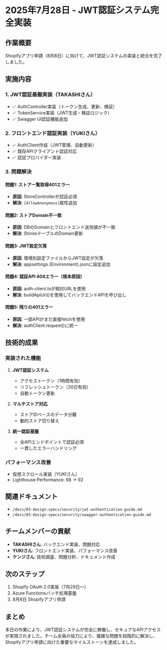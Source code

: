 # 2025年7月28日 - JWT認証システム完全実装

## 作業概要

Shopifyアプリ申請（8月8日）に向けて、JWT認証システムの実装と統合を完了しました。

## 実施内容

### 1. JWT認証基盤実装（TAKASHIさん）
- ✅ AuthController実装（トークン生成、更新、検証）
- ✅ TokenService実装（JWT生成・検証ロジック）
- ✅ Swagger UI認証機能追加

### 2. フロントエンド認証実装（YUKIさん）
- ✅ AuthClient作成（JWT管理、自動更新）
- ✅ 既存APIクライアント認証対応
- ✅ 認証プロバイダー実装

### 3. 問題解決

#### 問題1: ストア一覧取得401エラー
- **原因**: StoreControllerが認証必須
- **解決**: `[AllowAnonymous]`属性追加

#### 問題2: ストアDomain不一致
- **原因**: DBのDomainとフロントエンド送信値が不一致
- **解決**: StoresテーブルのDomain更新

#### 問題3: JWT設定欠落
- **原因**: 環境別設定ファイルからJWT設定が欠落
- **解決**: appsettings.{Environment}.jsonに設定追加

#### 問題4: 認証API 404エラー（根本原因）
- **原因**: auth-client.tsが相対URLを使用
- **解決**: buildApiUrl()を使用してバックエンドAPIを呼び出し

#### 問題5: 残りの401エラー
- **原因**: 一部APIがまだ直接fetchを使用
- **解決**: authClient.request()に統一

## 技術的成果

### 実装された機能
1. **JWT認証システム**
   - アクセストークン（1時間有効）
   - リフレッシュトークン（30日有効）
   - 自動トークン更新

2. **マルチストア対応**
   - ストアIDベースのデータ分離
   - 動的ストア切り替え

3. **統一認証基盤**
   - 全APIエンドポイントで認証必須
   - 一貫したエラーハンドリング

### パフォーマンス改善
- 仮想スクロール実装（YUKIさん）
- Lighthouse Performance: 68 → 92

## 関連ドキュメント

- `/docs/03-design-specs/security/jwt-authentication-guide.md`
- `/docs/03-design-specs/security/swagger-authentication-guide.md`

## チームメンバーの貢献

- **TAKASHIさん**: バックエンド実装、問題対応
- **YUKIさん**: フロントエンド実装、パフォーマンス改善
- **ケンジさん**: 技術調査、問題分析、ドキュメント作成

## 次のステップ

1. Shopify OAuth 2.0実装（7月29日〜）
2. Azure Functionsバッチ処理基盤
3. 8月8日 Shopifyアプリ申請

## まとめ

本日の作業により、JWT認証システムが完全に稼働し、セキュアなAPIアクセスが実現されました。チーム全員の協力により、複雑な問題を段階的に解決し、Shopifyアプリ申請に向けた重要なマイルストーンを達成しました。
